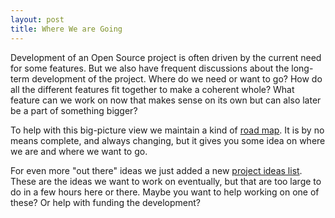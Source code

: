 ```yaml
---
layout: post
title: Where We are Going
---
```


Development of an Open Source project is often driven by the current need for
some features. But we also have frequent discussions about the long-term
development of the project. Where do we need or want to go? How do all the
different features fit together to make a coherent whole? What feature can we
work on now that makes sense on its own but can also later be a part of
something bigger?

To help with this big-picture view we maintain a kind of [road
map](https://osm2pgsql.org/contribute/road-map.html). It is by no means
complete, and always changing, but it gives you some idea on where we are and
where we want to go.

For even more "out there" ideas we just added a new [project ideas
list](https://osm2pgsql.org/contribute/project-ideas.html). These are the ideas
we want to work on eventually, but that are too large to do in a few hours here
or there. Maybe you want to help working on one of these? Or help with funding
the development?

